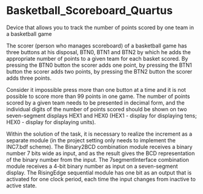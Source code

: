 # Basketball_Scoreboard_Quartus
Device that allows you to track the number of points scored by one team in a basketball game

The scorer (person who manages scoreboard) of a basketball game has three buttons at his disposal,
BTN0, BTN1 and BTN2 by which he adds the appropriate number of points to a given team for each basket scored. By pressing the BTN0 button the scorer adds
one point, by pressing the BTN1 button the scorer adds two points, by pressing the BTN2 button the scorer adds three points. 

Consider it impossible press more than one button at a time and it is not possible to score more than 99 points in one game. The number of points scored by a given 
team needs to be presented in decimal form, and the individual digits of the number of points scored should be shown on two seven-segment displays HEX1 and HEX0 
(HEX1 - display for displaying tens; HEX0 - display for displaying units).

Within the solution of the task, it is necessary to realize the increment as a separate module (in
the project setting only needs to implement the INC7.bdf scheme). The Binary2BCD combination module receives a binary number 7 bits wide as input, and as
the result gives the BCD representation of the binary number from the input. The 7segmentInterface combination module receives a 4-bit binary number as input
on a seven-segment display. The RisingEdge sequential module has one bit as an output that is activated for one clock period, each time the input
changes from inactive to active state.
